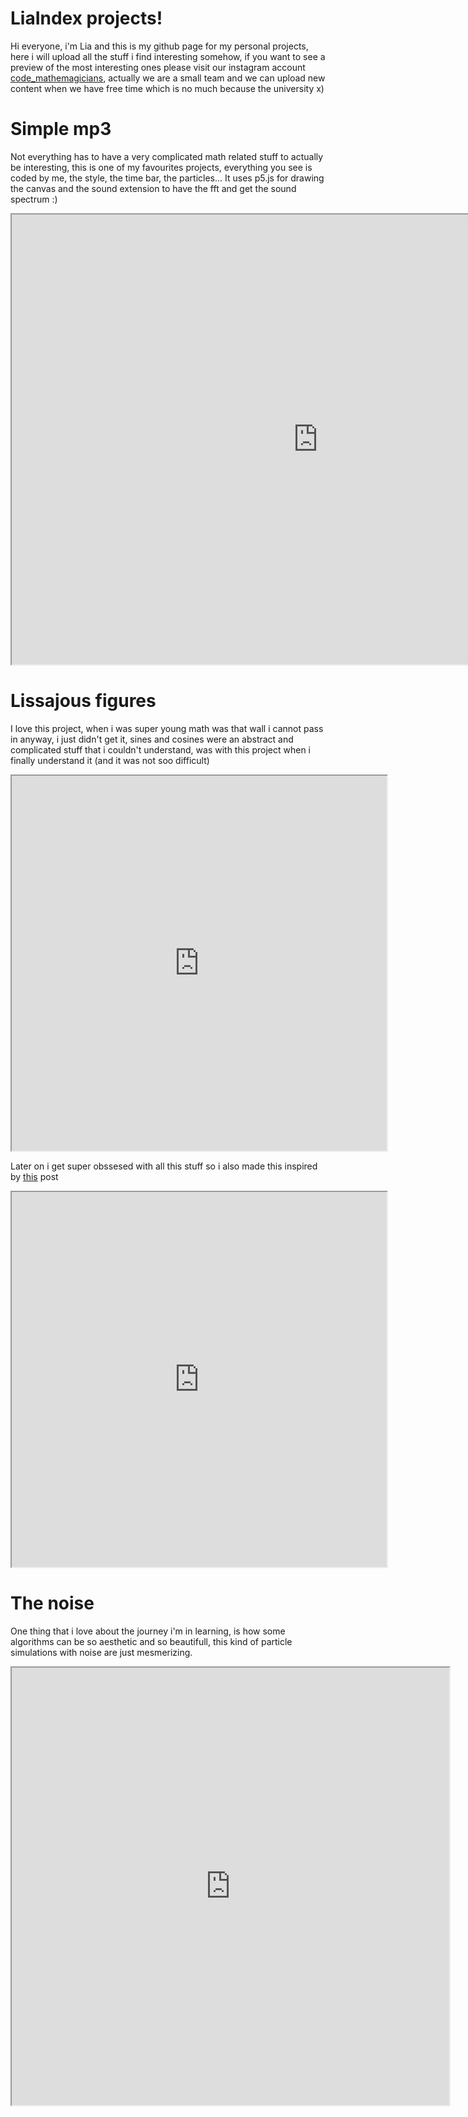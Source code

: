 # LiaIndex projects!

Hi everyone, i'm Lia and this is my github page for my personal projects, here i will upload all the stuff i find interesting somehow, if you want to see a preview of the most interesting ones please visit our instagram account 	[code_mathemagicians](https://www.instagram.com/code_mathemagicians), actually we are a small team and we can upload new content when we have free time which is no much because the university x)

# Simple mp3 

Not everything has to have a very complicated math related stuff to actually be interesting, this is one of my favourites projects, everything you see is coded by me, the style, the time bar, the particles... It uses p5.js for drawing the canvas and the sound extension to have the fft and get the sound spectrum :) 
<iframe src="https://editor.p5js.org/LiaIndex/embed/qtWsUToC3" width="980" height="720"></iframe>

# Lissajous figures

I love this project, when i was super young math was that wall i cannot pass in anyway, i just didn't get it, sines and cosines were an abstract and complicated stuff that i couldn't understand, was with this project when i finally understand it (and it was not soo difficult)

<iframe src="https://editor.p5js.org/LiaIndex/embed/dP3-vjGk" width="600" height="600"></iframe>

Later on i get super obssesed with all this stuff so i also made this inspired by [this](http://benice-equation.blogspot.com/2012/01/fractal-spirograph.html) post
<iframe src="https://editor.p5js.org/LiaIndex/embed/97vv0_3G3" width="600" height="600"></iframe>

# The noise

One thing that i love about the journey i'm in learning, is how some algorithms can be so aesthetic and so beautifull, this kind of particle simulations with noise are just mesmerizing.

<iframe src="https://editor.p5js.org/LiaIndex/embed/FHVjvwkc" width="700" height="700"></iframe>

